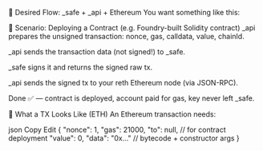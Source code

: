 🧠 Desired Flow: _safe + _api + Ethereum
You want something like this:

🧱 Scenario: Deploying a Contract (e.g. Foundry-built Solidity contract)
_api prepares the unsigned transaction: nonce, gas, calldata, value, chainId.

_api sends the transaction data (not signed!) to _safe.

_safe signs it and returns the signed raw tx.

_api sends the signed tx to your reth Ethereum node (via JSON-RPC).

Done ✅ — contract is deployed, account paid for gas, key never left _safe.


🧱 What a TX Looks Like (ETH)
An Ethereum transaction needs:

json
Copy
Edit
{
  "nonce": 1,
  "gas": 21000,
  "to": null, // for contract deployment
  "value": 0,
  "data": "0x..." // bytecode + constructor args
}